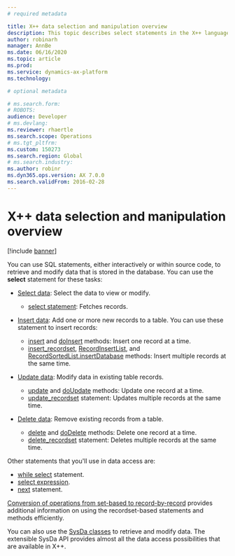 ```yaml
---
# required metadata

title: X++ data selection and manipulation overview
description: This topic describes select statements in the X++ language.
author: robinarh
manager: AnnBe
ms.date: 06/16/2020
ms.topic: article
ms.prod:
ms.service: dynamics-ax-platform
ms.technology:

# optional metadata

# ms.search.form:
# ROBOTS:
audience: Developer
# ms.devlang:
ms.reviewer: rhaertle
ms.search.scope: Operations
# ms.tgt_pltfrm:
ms.custom: 150273
ms.search.region: Global
# ms.search.industry:
ms.author: robinr
ms.dyn365.ops.version: AX 7.0.0
ms.search.validFrom: 2016-02-28
---
```


# X++ data selection and manipulation overview

[!include [banner](../../includes/banner.md)]

You can use SQL statements, either interactively or within source code, to retrieve and modify data that is stored in the database. You can use the **select** statement for these tasks:

- [Select data](xpp-select.md): Select the data to view or modify.

    - [select statement](xpp-select-statement.md): Fetches records.

- [Insert data](xpp-insert.md): Add one or more new records to a table. You can use these statement to insert records:

    - [insert](xpp-insert.md#insert-method) and [doInsert](xpp-insert.md#do-insert-method) methods: Insert one record at a time.
    - [insert\_recordset](xpp-insert.md#insert-recordset-statement), [RecordInsertList](../r-classes#class-recordinsertlist.md), and [RecordSortedList.insertDatabase](../r-classes#class-recordsortedlist.md) methods: Insert multiple records at the same time.

- [Update data](xpp-update.md): Modify data in existing table records.

    - [update](xpp-update.md#update-method) and [doUpdate](xpp-update.md#do-update-method) methods: Update one record at a time.
    - [update\_recordset](xpp-update.md#update-recordset-statement) statement: Updates multiple records at the same time.

- [Delete data](xpp-delete.md): Remove existing records from a table.

    - [delete](xpp-delete.md#delete-method) and [doDelete](xpp-delete.md#do-delete-method) methods: Delete one record at a time.
    - [delete\_recordset](xpp-delete.md#delete-recordset-statement) statement: Deletes multiple records at the same time.

Other statements that you'll use in data access are:

- [while select](xpp-while-select.md) statement.
- [select expression](xpp-select-expression.md).
- [next](xpp-select.md) statement.

[Conversion of operations from set-based to record-by-record](xp-data-perf.md) provides additional information on using the recordset-based statements and methods efficiently.

You can also use the [SysDa classes](../sysda.md) to retrieve and modify data. The extensible SysDa API provides almost all the data access possibilities that are available in X++.
